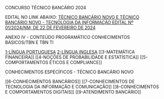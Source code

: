 CONCURSO TÉCNICO BANCÁRIO 2024

EDITAL NO LINK ABAIXO: 
[TÉCNICO BANCÁRIO NOVO E TÉCNICO BANCÁRIO NOVO - TECNOLOGIA DA INFORMAÇÃO EDITAL Nº 01/2024/NM, DE 22 DE FEVEREIRO DE 2024](https://caixa.cesgranrio.org.br/outros/docs/editais/edital-caixa-nivel-medio-2024-03-13-retificado.pdf?sp=r&st=2024-03-13T13:47:44Z&se=2026-03-13T21:47:44Z&spr=https&sv=2022-11-02&sr=b&sig=kjOWsqTJM26LAD8GRwV%2Bq2%2f0U46hw3nQfibcjgk9rwM%3D)

ANEXO IV - CONTEÚDO PROGRAMÁTICO CONHECIMENTOS BÁSICOS/TBN E TBN TI

[1-LÍNGUA PORTUGUESA](https://github.com/andersonjeronimo/concurso_caixa_2024/blob/main/1-L%C3%8DNGUA%20PORTUGUESA.md)
[2-LÍNGUA INGLESA](https://github.com/andersonjeronimo/concurso_caixa_2024/blob/main/2-L%C3%8DNGUA%20INGLESA.md)
[[3-MATEMÁTICA FINANCEIRA]]
[[4-NOÇÕES DE PROBABILIDADE E ESTATÍSTICA]]
[[5-COMPORTAMENTOS ÉTICOS E COMPLIANCE]]
 
CONHECIMENTOS ESPECÍFICOS - TÉCNICO BANCÁRIO NOVO

[[6-CONHECIMENTOS BANCÁRIOS]]
[[7-CONHECIMENTOS DE TECNOLOGIA DA INFORMAÇÃO E COMUNICAÇÃO]]
[[8-CONHECIMENTOS E COMPORTAMENTOS DIGITAIS]]
[[9-ATENDIMENTO BANCÁRIO]]



